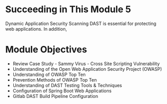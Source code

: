 # Succeeding in This Module 5

Dynamic Application Security Scanning DAST is essential for protecting web applications.  In addition,


# Module Objectives

- Review Case Study - Sammy Virus - Cross Site Scripting Vulnerability
- Understanding of the Open Web Application Security Project (OWASP)
- Understanding of OWASP Top Ten
- Prevention Methods of OWASP Top Ten
- Understanding of DAST Testing Tools & Techniques
- Configuration of Spring Boot Web Applications 
- Gitlab DAST Build Pipeline Configuration
